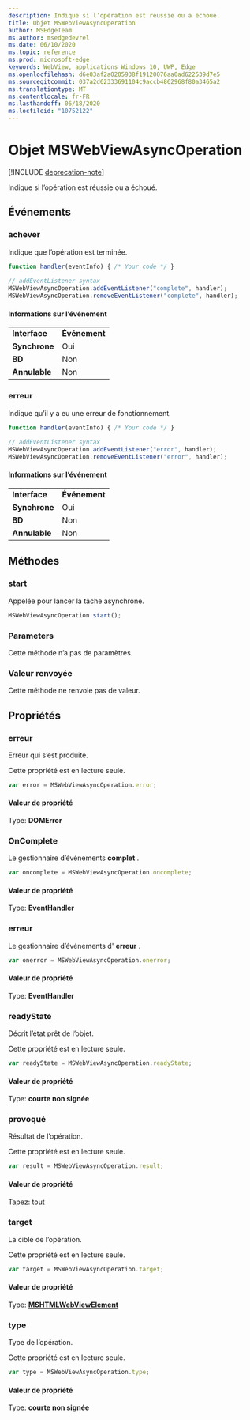 ```yaml
---
description: Indique si l’opération est réussie ou a échoué.
title: Objet MSWebViewAsyncOperation
author: MSEdgeTeam
ms.author: msedgedevrel
ms.date: 06/10/2020
ms.topic: reference
ms.prod: microsoft-edge
keywords: WebView, applications Windows 10, UWP, Edge
ms.openlocfilehash: d6e03af2a0205938f19120076aa0ad622539d7e5
ms.sourcegitcommit: 037a2d62333691104c9accb4862968f80a3465a2
ms.translationtype: MT
ms.contentlocale: fr-FR
ms.lasthandoff: 06/18/2020
ms.locfileid: "10752122"
---
```

# Objet MSWebViewAsyncOperation  

[!INCLUDE [deprecation-note](../includes/deprecation-note.md)]  

Indique si l’opération est réussie ou a échoué.  

## Événements  

### achever  

Indique que l’opération est terminée.  

```javascript
function handler(eventInfo) { /* Your code */ }
 
// addEventListener syntax
MSWebViewAsyncOperation.addEventListener("complete", handler);
MSWebViewAsyncOperation.removeEventListener("complete", handler);
```  

#### Informations sur l’événement  

|  |  |  
|:--- |:--- |  
| **Interface** | **Événement** |  
| **Synchrone** |Oui |  
| **BD** |Non |   
| **Annulable** |Non |  

### erreur  

Indique qu’il y a eu une erreur de fonctionnement.  

```javascript
function handler(eventInfo) { /* Your code */ }
 
// addEventListener syntax
MSWebViewAsyncOperation.addEventListener("error", handler);
MSWebViewAsyncOperation.removeEventListener("error", handler);
```  

#### Informations sur l’événement  

|  |  |  
|:--- |:--- |  
| **Interface** | **Événement** |  
| **Synchrone** | Oui |  
| **BD** | Non |  
| **Annulable** | Non |  

## Méthodes  

### start  

Appelée pour lancer la tâche asynchrone.  

```javascript
MSWebViewAsyncOperation.start();
```  

### Parameters  

Cette méthode n’a pas de paramètres.  

### Valeur renvoyée  

Cette méthode ne renvoie pas de valeur.  

## Propriétés  

### erreur  

Erreur qui s’est produite.  

Cette propriété est en lecture seule.  

```javascript
var error = MSWebViewAsyncOperation.error;
```  

#### Valeur de propriété  

Type: **DOMError**  

### OnComplete  

Le gestionnaire d’événements **complet** .  

```javascript
var oncomplete = MSWebViewAsyncOperation.oncomplete;
```  

#### Valeur de propriété  

Type: **EventHandler**  

### erreur  

Le gestionnaire d’événements d' **erreur** .  

```javascript
var onerror = MSWebViewAsyncOperation.onerror;
```  

#### Valeur de propriété  

Type: **EventHandler**  

### readyState  

Décrit l’état prêt de l’objet.  

Cette propriété est en lecture seule.  

```javascript
var readyState = MSWebViewAsyncOperation.readyState;
```  

#### Valeur de propriété  

Type: **courte non signée**  

### provoqué  

Résultat de l’opération.  

Cette propriété est en lecture seule.  

```javascript
var result = MSWebViewAsyncOperation.result;
```  

#### Valeur de propriété  

Tapez: tout  

### target  

La cible de l’opération.  

Cette propriété est en lecture seule.  

```javascript
var target = MSWebViewAsyncOperation.target;
```  

#### Valeur de propriété  

Type: [ **MSHTMLWebViewElement**](../webview.md)  

### type  

Type de l’opération.  

Cette propriété est en lecture seule.  

```javascript
var type = MSWebViewAsyncOperation.type;
```  

#### Valeur de propriété  

Type: **courte non signée**  
